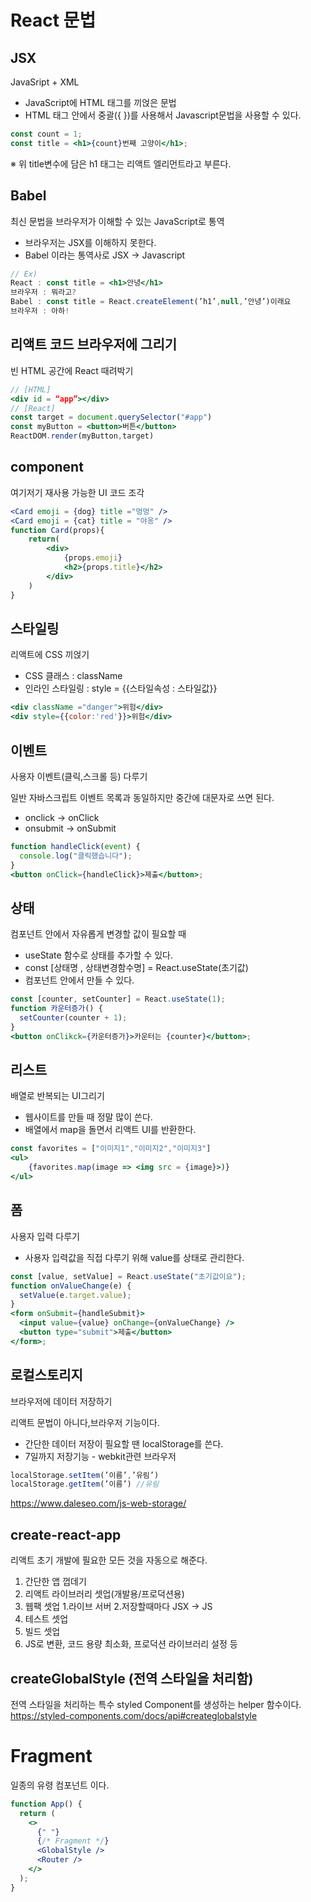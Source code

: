 # React 문법

## JSX

JavaSript + XML

- JavaScript에 HTML 태그를 끼얹은 문법
- HTML 태그 안에서 중괄({ })를 사용해서 Javascript문법을 사용할 수 있다.

```jsx
const count = 1;
const title = <h1>{count}번째 고양이</h1>;
```

※ 위 title변수에 담은 h1 태그는 리액트 엘리먼트라고 부른다.

## Babel

최신 문법을 브라우저가 이해할 수 있는 JavaScript로 통역

- 브라우저는 JSX를 이해하지 못한다.
- Babel 이라는 통역사로 JSX → Javascript

```jsx
// Ex)
React : const title = <h1>안녕</h1>
브라우저 : 뭐라고?
Babel : const title = React.createElement(’h1’,null,’안녕’)이래요
브라우저 : 아하!
```

## 리액트 코드 브라우저에 그리기

빈 HTML 공간에 React 때려박기

```jsx
// [HTML]
<div id = “app”></div>
// [React]
const target = document.querySelector("#app")
const myButton = <button>버튼</button>
ReactDOM.render(myButton,target)
```

## component

여기저기 재사용 가능한 UI 코드 조각

```jsx
<Card emoji = {dog} title ="멍멍" />
<Card emoji = {cat} title = "야옹" />
function Card(props){
    return(
        <div>
            {props.emoji}
            <h2>{props.title}</h2>
        </div>
    )
}
```

## 스타일링

리액트에 CSS 끼얹기

- CSS 클래스 : className
- 인라인 스타일링 : style = {{스타일속성 : 스타일값}}

```jsx
<div className ="danger">위험</div>
<div style={{color:'red'}}>위험</div>
```

## 이벤트

사용자 이벤트(클릭,스크롤 등) 다루기

일반 자바스크립트 이벤트 목록과 동일하지만 중간에 대문자로 쓰면 된다.

- onclick → onClick
- onsubmit → onSubmit

```jsx
function handleClick(event) {
  console.log("클릭했습니다");
}
<button onClick={handleClick}>제출</button>;
```

## 상태

컴포넌트 안에서 자유롭게 변경할 값이 필요할 때

- useState 함수로 상태를 추가할 수 있다.
- const [상태명 , 상태변경함수명] = React.useState(초기값)
- 컴포넌트 안에서 만들 수 있다.

```jsx
const [counter, setCounter] = React.useState(1);
function 카운터증가() {
  setCounter(counter + 1);
}
<button onClikck={카운터증가}>카운터는 {counter}</button>;
```

## 리스트

배열로 반복되는 UI그리기

- 웹사이트를 만들 때 정말 많이 쓴다.
- 배열에서 map을 돌면서 리액트 UI를 반환한다.

```jsx
const favorites = ["이미지1","이미지2","이미지3"]
<ul>
    {favorites.map(image => <img src = {image}>)}
</ul>
```

## 폼

사용자 입력 다루기

- 사용자 입력값을 직접 다루기 위해 value를 상태로 관리한다.

```jsx
const [value, setValue] = React.useState("초기값이요");
function onValueChange(e) {
  setValue(e.target.value);
}
<form onSubmit={handleSubmit}>
  <input value={value} onChange={onValueChange} />
  <button type="submit">제출</button>
</form>;
```

## 로컬스토리지

브라우저에 데이터 저장하기

리액트 문법이 아니다,브라우저 기능이다.

- 간단한 데이터 저장이 필요할 땐 localStorage를 쓴다.
- 7일까지 저장기능 - webkit관련 브라우저

```jsx
localStorage.setItem(’이름’,’유림’)
localStorage.getItem(’이름’) //유림
```

https://www.daleseo.com/js-web-storage/

## create-react-app

리액트 초기 개발에 필요한 모든 것을 자동으로 해준다.

1. 간단한 앱 껍데기
2. 리액트 라이브러리 셋업(개발용/프로덕션용)
3. 웹팩 셋업 1.라이브 서버 2.저장할때마다 JSX -> JS
4. 테스트 셋업
5. 빌드 셋업
6. JS로 변환, 코드 용량 최소화, 프로덕션 라이브러리 설정 등

## createGlobalStyle (전역 스타일을 처리함)

전역 스타일을 처리하는 특수 styled Component를 생성하는 helper 함수이다.<br />
https://styled-components.com/docs/api#createglobalstyle

# Fragment

일종의 유령 컴포넌트 이다.

```jsx
function App() {
  return (
    <>
      {" "}
      {/* Fragment */}
      <GlobalStyle />
      <Router />
    </>
  );
}
```
